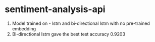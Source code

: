 # sentiment-analysis-api

1. Model trained on - lstm and bi-directional lstm with no pre-trained embedding
3. Bi-directional lstm gave the best test accuracy 0.9203
